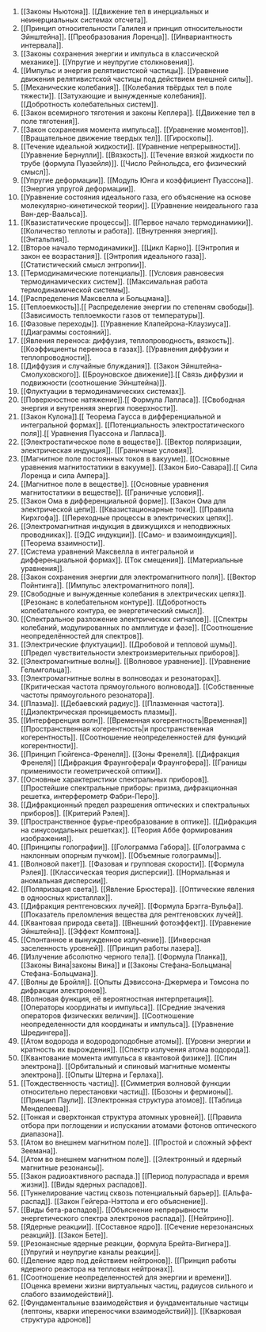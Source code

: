 1. [[Законы Ньютона]]. [[Движение тел в инерциальных и неинерциальных системах отсчета]].
2. [[Принцип относительности Галилея и принцип относительности Эйнштейна]]. [[Преобразования Лоренца]]. [[Инвариантность интервала]].
3. [[Законы сохранения энергии и импульса в классической механике]]. [[Упругие и неупругие столкновения]].
4. [[Импульс и энергия релятивистской частицы]]. [[Уравнение движения релятивистской частицы под действием внешней силы]].
5. [[Механические колебания]]. [[Колебания твёрдых тел в поле тяжести]]. [[Затухающие и вынужденные колебания]]. [[Добротность колебательных систем]].
6. [[Закон всемирного тяготения и законы Кеплера]]. [[Движение тел в поле тяготения]].
7. [[Закон сохранения момента импульса]]. [[Уравнение моментов]]. [[Вращательное движение твердых тел]]. [[Гироскопы]].
8. [[Течение идеальной жидкости]]. [[Уравнение непрерывности]]. [[Уравнение Бернулли]]. [[Вязкость]]. [[Течение вязкой жидкости по трубе (формула Пуазейля)]]. [[Число Рейнольдса, его физический смысл]].
9. [[Упругие деформации]]. [[Модуль Юнга и коэффициент Пуассона]]. [[Энергия упругой деформации]].
10. [[Уравнение состояния идеального газа, его объяснение на основе молекулярно-кинетической теории]]. [[Уравнение неидеального газа Ван-дер-Ваальса]].
11. [[Квазистатические процессы]]. [[Первое начало термодинамики]]. [[Количество теплоты и работа]]. [[Внутренняя энергия]]. [[Энтальпия]].
12. [[Второе начало термодинамики]]. [[Цикл Карно]]. [[Энтропия и закон ее возрастания]]. [[Энтропия идеального газа]]. [[Статистический смысл энтропии]].
13. [[Термодинамические потенциалы]]. [[Условия равновесия термодинамических систем]]. [[Максимальная работа термодинамической системы]].
14. [[Распределения Максвелла и Больцмана]].
15. [[Теплоемкость]].[[ Распределение энергии по степеням свободы]]. [[Зависимость теплоемкости газов от температуры]].
16. [[Фазовые переходы]]. [[Уравнение Клапейрона-Клаузиуса]]. [[Диаграммы состояний]].
17. [[Явления переноса: диффузия, теплопроводность, вязкость]]. [[Коэффициенты переноса в газах]]. [[Уравнения диффузии и теплопроводности]].
18. [[Диффузия и случайные блуждания]]. [[Закон Эйнштейна-Смолуховского]]. [[Броуновское движение]].[[ Связь диффузии и подвижности (соотношение Эйнштейна)]].
19. [[Флуктуации в термодинамических системах]].
20. [[Поверхностное натяжение]].[[ Формула Лапласа]]. [[Свободная энергия и внутренняя энергия поверхности]].
21. [[Закон Кулона]].[[ Теорема Гаусса в дифференциальной и интегральной формах]]. [[Потенциальность электростатического поля]].[[ Уравнения Пуассона и Лапласа]].
22. [[Электростатическое поле в веществе]]. [[Вектор поляризации, электрическая индукция]]. [[Граничные условия]].
23. [[Магнитное поле постоянных токов в вакууме]]. [[Основные уравнения магнитостатики в вакууме]]. [[Закон Био-Савара]].[[ Сила Лоренца и сила Ампера]].
24. [[Магнитное поле в веществе]]. [[Основные уравнения магнитостатики в веществе]]. [[Граничные условия]].
25. [[Закон Ома в дифференциальной форме]]. [[Закон Ома для электрической цепи]].
[[Квазистационарные токи]]. [[Правила Кирхгофа]]. [[Переходные процессы в электрических цепях]].
26. [[Электромагнитная индукция в движущихся и неподвижных проводниках]]. [[ЭДС индукции]]. [[Само- и взаимоиндукция]]. [[Теорема взаимности]].
27. [[Система уравнений Максвелла в интегральной и дифференциальной формах]]. [[Ток смещения]]. [[Материальные уравнения]].
28. [[Закон сохранения энергии для электромагнитного поля]]. [[Вектор Пойнтинга]]. [[Импульс электромагнитного поля]].
29. [[Свободные и вынужденные колебания в электрических цепях]]. [[Резонанс в колебательном контуре]]. [[Добротность колебательного контура, ее энергетический смысл]].
30. [[Спектральное разложение электрических сигналов]]. [[Спектры колебаний, модулированных по амплитуде и фазе]]. [[Соотношение неопределённостей для спектров]].
31. [[Электрические флуктуации]]. [[Дробовой и тепловой шумы]]. [[Предел чувствительности электроизмерительных приборов]].
32. [[Электромагнитные волны]]. [[Волновое уравнение]]. [[Уравнение Гельмгольца]].
33. [[Электромагнитные волны в волноводах и резонаторах]]. [[Критическая частота прямоугольного волновода]]. [[Собственные частоты прямоугольного резонатора]].
34. [[Плазма]]. [[Дебаевский радиус]]. [[Плазменная частота]]. [[Диэлектрическая проницаемость плазмы]].
35. [[Интерференция волн]]. [[Временная когерентность|Временная]] [[Пространственная когерентность|и пространственная когерентность]]. [[Соотношение неопределенностей для функций когерентности]].
36. [[Принцип Гюйгенса-Френеля]]. [[Зоны Френеля]]. [[Дифракция Френеля]] [[Дифракция Фраунгофера|и Фраунгофера]]. [[Границы применимости геометрической оптики]].
37. [[Основные характеристики спектральных приборов]]. [[Простейшие спектральные приборы: призма, дифракционная решетка, интерферометр Фабри-Перо]].
38. [[Дифракционный предел разрешения оптических и спектральных приборов]]. [[Критерий Рэлея]].
39. [[Пространственное фурье-преобразование в оптике]]. [[Дифракция на синусоидальных решетках]]. [[Теория Аббе формирования изображения]].
40. [[Принципы голографии]]. [[Голограмма Габора]]. [[Голограмма с наклонным опорным пучком]]. [[Объемные голограммы]].
41. [[Волновой пакет]]. [[Фазовая и групповая скорости]]. [[Формула Рэлея]]. [[Классическая теория дисперсии]]. [[Нормальная и аномальная дисперсии]].
42. [[Поляризация света]]. [[Явление Брюстера]]. [[Оптические явления в одноосных кристаллах]].
43. [[Дифракция рентгеновских лучей]]. [[Формула Брэгга-Вульфа]]. [[Показатель преломления вещества для рентгеновских лучей]].
44. [[Квантовая природа света]]. [[Внешний фотоэффект]]. [[Уравнение Эйнштейна]]. [[Эффект Комптона]].
45. [[Спонтанное и вынужденное излучение]]. [[Инверсная заселенность уровней]]. [[Принцип работы лазера]].
46. [[Излучение абсолютно черного тела]]. [[Формула Планка]], [[Законы Вина|законы Вина]] и [[Законы Стефана-Больцмана|Стефана-Больцмана]].
47. [[Волны де Бройля]]. [[Опыты Дэвиссона-Джермера и Томсона по дифракции электронов]].
48. [[Волновая функция, её вероятностная интерпретация]]. [[Операторы координаты и импульса]]. [[Средние значения операторов физических величин]]. [[Соотношение неопределенности для координаты и импульса]]. [[Уравнение Шредингера]].
49. [[Атом водорода и водородоподобные атомы]]. [[Уровни энергии и кратность их вырождения]]. [[Спектр излучения атома водорода]].
50. [[Квантование момента импульса в квантовой физике]]. [[Спин электрона]]. [[Орбитальный и спиновый магнитные моменты электрона]]. [[Опыты Штерна и Герлаха]].
51. [[Тождественность частиц]]. [[Симметрия волновой функции относительно перестановки частиц]]. [[Бозоны и фермионы]]. [[Принцип Паули]]. [[Электронная структура атомов]]. [[Таблица Менделеева]].
52. [[Тонкая и сверхтонкая структура атомных уровней]]. [[Правила отбора при поглощении и испускании атомами фотонов оптического диапазона]].
53. [[Атом во внешнем магнитном поле]]. [[Простой и сложный эффект Зеемана]].
54. [[Атом во внешнем магнитном поле]]. [[Электронный и ядерный магнитные резонансы]].
55. [[Закон радиоактивного распада.]] [[Период полураспада и время жизни]]. [[Виды ядерных распадов]].
56. [[Туннелирование частиц сквозь потенциальный барьер]]. [[Альфа-распад]]. [[Закон Гейгера-Нэттола и его объяснение]].
57. [[Виды бета-распадов]]. [[Объяснение непрерывности энергетического спектра электронов распада]]. [[Нейтрино]].
58. [[Ядерные реакции]]. [[Составное ядро]]. [[Сечение нерезонансных реакций]]. [[Закон Бете]].
59. [[Резонансные ядерные реакции, формула Брейта-Вигнера]]. [[Упругий и неупругие каналы реакции]].
60. [[Деление ядер под действием нейтронов]]. [[Принцип работы ядерного реактора на тепловых нейтронах]].
61. [[Соотношение неопределенностей для энергии и времени]]. [[Оценка времени жизни виртуальных частиц, радиусов сильного и слабого взаимодействий]].
62. [[Фундаментальные взаимодействия и фундаментальные частицы (лептоны, кварки ипереносчики взаимодействий)]]. [[Кварковая структура адронов]]
